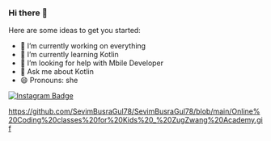 ### Hi there 👋




Here are some ideas to get you started:

- 🔭 I’m currently working on everything 
- 🌱 I’m currently learning Kotlin
- 🤔 I’m looking for help with Mbile Developer 
- 💬 Ask me about Kotlin
- 😄 Pronouns: she



[![Instagram Badge](https://img.shields.io/badge/-Instagram-C13584?style=flat-quare&labelColor=C13584&logo=instagram&logoColor=white&link=link)](https://www.instagram.com/_s.busra/) 

https://github.com/SevimBusraGul78/SevimBusraGul78/blob/main/Online%20Coding%20classes%20for%20Kids%20_%20ZugZwang%20Academy.gif

